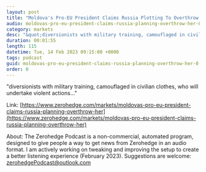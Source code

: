 ```yaml
---
layout: post
title: "Moldova's Pro-EU President Claims Russia Plotting To Overthrow Govt"
audio: moldovas-pro-eu-president-claims-russia-planning-overthrow-her-0
category: markets
desc: "&quot;diversionists with military training, camouflaged in civilian clothes, who will undertake violent actions...&quot;"
duration: 00:01:55
length: 115
datetime: Tue, 14 Feb 2023 09:15:00 +0000
tags: podcast
guid: moldovas-pro-eu-president-claims-russia-planning-overthrow-her-0
order: 0
---
```

&quot;diversionists with military training, camouflaged in civilian clothes, who will undertake violent actions...&quot;

Link: [https://www.zerohedge.com/markets/moldovas-pro-eu-president-claims-russia-planning-overthrow-her](https://www.zerohedge.com/markets/moldovas-pro-eu-president-claims-russia-planning-overthrow-her)

About: The Zerohedge Podcast is a non-commercial, automated program, designed to give people a way to get news from Zerohedge in an audio format.  I am actively working on tweaking and improving the setup to create a better listening experience (February 2023).  Suggestions are welcome: [zerohedgePodcast@outlook.com](mailto:zerohedgePodcast@outlook.com)